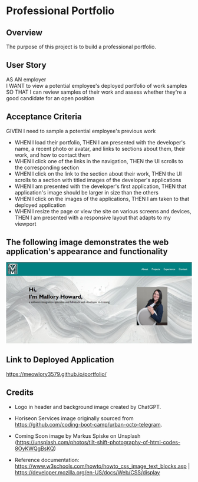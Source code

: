 # Professional Portfolio

## Overview
The purpose of this project is to build a professional portfolio.

## User Story
AS AN employer  
I WANT to view a potential employee's deployed portfolio of work samples  
SO THAT I can review samples of their work and assess whether they're a good candidate for an open position

## Acceptance Criteria
GIVEN I need to sample a potential employee's previous work  
* WHEN I load their portfolio, THEN I am presented with the developer's name, a recent photo or avatar, and links to sections about them, their work, and how to contact them
* WHEN I click one of the links in the navigation, THEN the UI scrolls to the corresponding section
* WHEN I click on the link to the section about their work, THEN the UI scrolls to a section with titled images of the developer's applications
* WHEN I am presented with the developer's first application, THEN that application's image should be larger in size than the others
* WHEN I click on the images of the applications, THEN I am taken to that deployed application
* WHEN I resize the page or view the site on various screens and devices, THEN I am presented with a responsive layout that adapts to my viewport

## The following image demonstrates the web application's appearance and functionality
![Webpage titled "Mallory Howard | Portfolio" featuring a Logo and "About", "Projects", "Experience", and "Contact" hyperlinks in heading, with an introduction and photo of Mallory in the body.](https://github.com/Meowlory3579/portfolio/blob/main/assets/images/website-image.jpg)

## Link to Deployed Application
https://meowlory3579.github.io/portfolio/

## Credits
* Logo in header and background image created by ChatGPT.  

* Horiseon Services image originally sourced from https://github.com/coding-boot-camp/urban-octo-telegram.  

* Coming Soon image by Markus Spiske on Unsplash (https://unsplash.com/photos/tilt-shift-photography-of-html-codes-8OyKWQgBsKQ)

* Reference documentation:  https://www.w3schools.com/howto/howto_css_image_text_blocks.asp | https://developer.mozilla.org/en-US/docs/Web/CSS/display
